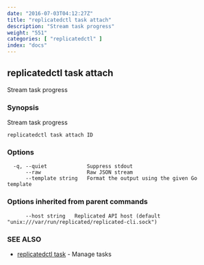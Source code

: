 ```yaml
---
date: "2016-07-03T04:12:27Z"
title: "replicatedctl task attach"
description: "Stream task progress"
weight: "551"
categories: [ "replicatedctl" ]
index: "docs"
---
```


## replicatedctl task attach

Stream task progress

### Synopsis


Stream task progress

```
replicatedctl task attach ID
```

### Options

```
  -q, --quiet             Suppress stdout
      --raw               Raw JSON stream
      --template string   Format the output using the given Go template
```

### Options inherited from parent commands

```
      --host string   Replicated API host (default "unix:///var/run/replicated/replicated-cli.sock")
```

### SEE ALSO
* [replicatedctl task](/api/replicatedctl/replicatedctl_task/)	 - Manage tasks

